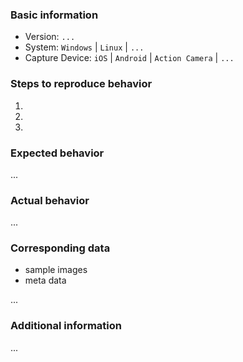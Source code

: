<!--
   Thanks for contributing! Request a feature or use the
   template below for reporting bugs.

   To help us diagnose problems, please:

  - Check the console for relevant errors and warnings.
  
  - Provide a link to where the problem occurs (if applicable)

  - Attach screenshots and logs if possible/applicable
  
  - Remove template lines which do not apply to your issue/feature request
-->

### Basic information
* Version: `...` 
* System: `Windows` | `Linux` | `...`
* Capture Device: `iOS` | `Android` | `Action Camera` | `...`

### Steps to reproduce behavior

 1.
 2.
 3.

### Expected behavior

...

### Actual behavior

...

### Corresponding data

* sample images
* meta data

...

### Additional information

... 

<!-- screenshots, system logs etc. -->


